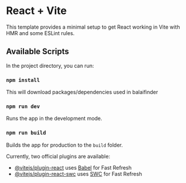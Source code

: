 # React + Vite

This template provides a minimal setup to get React working in Vite with HMR and some ESLint rules.

## Available Scripts
In the project directory, you can run:

### `npm install`
This will download packages/dependencies used in balaifinder


### `npm run dev`
Runs the app in the development mode.

### `npm run build`
Builds the app for production to the `build` folder.


Currently, two official plugins are available:

- [@vitejs/plugin-react](https://github.com/vitejs/vite-plugin-react/blob/main/packages/plugin-react/README.md) uses [Babel](https://babeljs.io/) for Fast Refresh
- [@vitejs/plugin-react-swc](https://github.com/vitejs/vite-plugin-react-swc) uses [SWC](https://swc.rs/) for Fast Refresh
